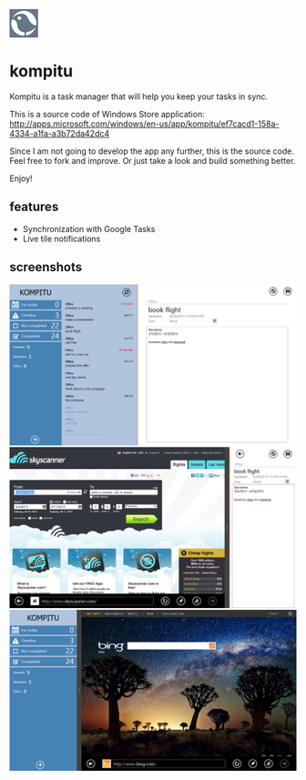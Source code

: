 ![Kompitu Logo](/logo.png)
# kompitu 
Kompitu is a task manager that will help you keep your tasks in sync.

This is a source code of Windows Store application:
http://apps.microsoft.com/windows/en-us/app/kompitu/ef7cacd1-158a-4334-a1fa-a3b72da42dc4

Since I am not going to develop the app any further, this is the source code.
Feel free to fork and improve. Or just take a look and build something better.

Enjoy!

## features
* Synchronization with Google Tasks
* Live tile notifications

## screenshots
![Main screen](/screenshots/main.png)
![Right pane](/screenshots/right.png)
![Left pane](/screenshots/left.png)
